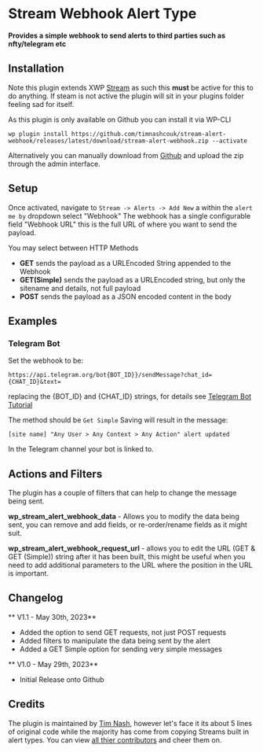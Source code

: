 # Stream Webhook Alert Type
**Provides a simple webhook to send alerts to third parties such as nfty/telegram etc**

## Installation
Note this plugin extends XWP [Stream](https://wordpress.org/plugins/stream) as such this **must** be active for this to do anything. If steam is not active the plugin will sit in your plugins folder feeling sad for itself.

As this plugin is only available on Github you can install it via WP-CLI
```
wp plugin install https://github.com/timnashcouk/stream-alert-webhook/releases/latest/download/stream-alert-webhook.zip --activate
```
Alternatively you can manually download from [Github]( https://github.com/timnashcouk/stream-alert-webhook/releases/latest/) and upload the zip through the admin interface.

## Setup
Once activated, navigate to `Stream -> Alerts -> Add New` a within the `alert me by` dropdown select "Webhook" 
The webhook has a single configurable field "Webhook URL" this is the full URL of where you want to send the payload.

You may select between HTTP Methods
- **GET** sends the payload as a URLEncoded String appended to the Webhook
- **GET(Simple)** sends the payload as a URLEncoded string, but only the sitename and details, not full payload
- **POST** sends the payload as a JSON encoded content in the body

## Examples

### Telegram Bot
Set the webhook to be:
```
https://api.telegram.org/bot{BOT_ID}}/sendMessage?chat_id={CHAT_ID}&text=
```
replacing the {BOT_ID} and {CHAT_ID} strings, for details see [Telegram Bot Tutorial](https://core.telegram.org/bots/tutorial) 

The method should be `Get Simple`
Saving will result in the message:

```
[site name] "Any User > Any Context > Any Action" alert updated
```
In the Telegram channel your bot is linked to.

## Actions and Filters
The plugin has a couple of filters that can help to change the message being sent.

**wp_stream_alert_webhook_data** - Allows you to modify the data being sent, you can remove and add fields, or re-order/rename fields as it might suit. 

**wp_stream_alert_webhook_request_url** - allows you to edit the URL (GET & GET (Simple)) string after it has been built, this might be useful when you need to add additional parameters to the URL where the position in the URL is important.

## Changelog

** V1.1 - May 30th, 2023**
- Added the option to send GET requests, not just POST requests
- Added filters to manipulate the data being sent by the alert
- Added a GET Simple option for sending very simple messages

** V1.0 - May 29th, 2023**
- Initial Release onto Github

## Credits
The plugin is maintained by [Tim Nash](https://timnash.co.uk), however let's face it its about 5 lines of original code while the majority has come from copying Streams built in alert types.  You can view [all thier contributors](https://github.com/xwp/stream/graphs/contributors) and cheer them on.